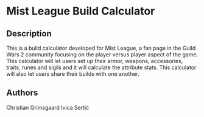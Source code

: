 Mist League Build Calculator
==========
## Description
This is a build calculator developed for Mist League, a fan page in the Guild Wars 2 community focusing on the player versus player aspect of the game. This calculator will let users set up their armor, weapons, accessories, traits, runes and sigils and it will calculate the attribute stats. This calculator will also let users share their builds with one another.

## Authors
Christian Grimsgaard
Ivica Sertić
